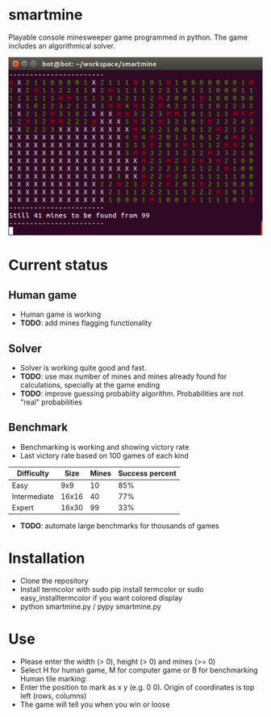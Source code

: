 # smartmine
Playable console minesweeper game programmed in python. The game includes an algorithmical solver.

![Alt text](/screenshots/2017-08-03.png?raw=true "Optional Title")

# Current status
## Human game 
- Human game is working
- **TODO**: add mines flagging functionality
## Solver
- Solver is working quite good and fast.
- **TODO**: use max number of mines and mines already found for calculations, specially at the game ending
- **TODO**: improve guessing probabiity algorithm. Probabilities are not "real" probabilities
## Benchmark
- Benchmarking is working and showing victory rate
- Last victory rate based on 100 games of each kind

|Difficulty|Size|Mines|Success percent|
|--|--|--|--|
|Easy|9x9|10|85%|
|Intermediate|16x16|40|77%|
|Expert|16x30|99|33%|

- **TODO**: automate large benchmarks for thousands of games

# Installation
- Clone the repository
- Install termcolor with sudo pip install termcolor or sudo easy_installtermcolor if you want colored display
- python smartmine.py / pypy smartmine.py

# Use
- Please enter the width (> 0), height (> 0) and mines (>= 0)
- Select H for human game, M for computer game or B for benchmarking
Human tile marking:
- Enter the position to mark as x y (e.g. 0 0). Origin of coordinates is top left (rows, columns)
- The game will tell you when you win or loose

